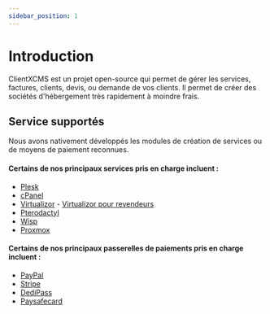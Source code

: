 ```yaml
---
sidebar_position: 1
---
```


# Introduction

ClientXCMS est un projet open-source qui permet de gérer les services, factures, clients, devis, ou demande de vos clients. Il permet de créer des sociétés d'hébergement très rapidement à moindre frais.
## Service supportés

Nous avons nativement développés les modules de création de services ou de moyens de paiement reconnues.

#### Certains de nos principaux services pris en charge incluent :
- [Plesk](https://clientxcms.com/app/Plesk)
- [cPanel](https://clientxcms.com/app/Cpanel)
- [Virtualizor](https://clientxcms.com/app/Virtualizor) - [Virtualizor pour revendeurs](https://clientxcms.com/app/VirtualizorCloud)
- [Pterodactyl](https://clientxcms.com/app/Pterodactyl)
- [Wisp](https://clientxcms.com/app/Wisp)
- [Proxmox](https://clientxcms.com/app/Proxmox)

#### Certains de nos principaux passerelles de paiements pris en charge incluent :

- [PayPal](https://clientxcms.com/app/Paypal)
- [Stripe](https://clientxcms.com/app/Stripe)
- [DediPass](https://clientxcms.com/app/Dedipass) 
- [Paysafecard](https://clientxcms.com/app/Paysafecard)

